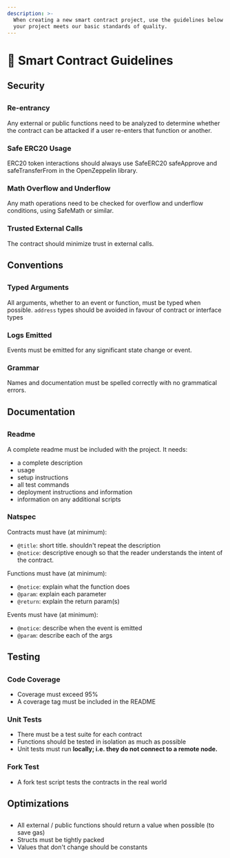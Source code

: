 ```yaml
---
description: >-
  When creating a new smart contract project, use the guidelines below to ensure
  your project meets our basic standards of quality.
---
```


# 📐 Smart Contract Guidelines

## Security <a id="security"></a>

##  <a id="security"></a>

### Re-entrancy <a id="re-entrancy"></a>

Any external or public functions need to be analyzed to determine whether the contract can be attacked if a user re-enters that function or another.

### Safe ERC20 Usage <a id="safe-erc20-usage"></a>

ERC20 token interactions should always use SafeERC20 safeApprove and safeTransferFrom in the OpenZeppelin library.

### Math Overflow and Underflow <a id="math-overflow-and-underflow"></a>

Any math operations need to be checked for overflow and underflow conditions, using SafeMath or similar.

### Trusted External Calls <a id="trusted-external-calls"></a>

The contract should minimize trust in external calls.

## Conventions <a id="conventions"></a>

##  <a id="conventions"></a>

### Typed Arguments <a id="typed-arguments"></a>

All arguments, whether to an event or function, must be typed when possible. `address` types should be avoided in favour of contract or interface types

### Logs Emitted <a id="logs-emitted"></a>

Events must be emitted for any significant state change or event.

### Grammar <a id="grammar"></a>

Names and documentation must be spelled correctly with no grammatical errors.

## Documentation <a id="documentation"></a>

##  <a id="documentation"></a>

### Readme <a id="readme"></a>

A complete readme must be included with the project. It needs:

* a complete description
* usage
* setup instructions
* all test commands
* deployment instructions and information
* information on any additional scripts

### Natspec <a id="natspec"></a>

Contracts must have \(at minimum\):

* `@title`: short title. shouldn't repeat the description
* `@notice`: descriptive enough so that the reader understands the intent of the contract.

Functions must have \(at minimum\):

* `@notice`: explain what the function does
* `@param`: explain each parameter
* `@return`: explain the return param\(s\)

Events must have \(at minimum\):

* `@notice`: describe when the event is emitted
* `@param`: describe each of the args

## Testing <a id="testing"></a>

##  <a id="testing"></a>

### Code Coverage <a id="code-coverage"></a>

* Coverage must exceed 95%
* A coverage tag must be included in the README

### Unit Tests <a id="unit-tests"></a>

* There must be a test suite for each contract
* Functions should be tested in isolation as much as possible
* Unit tests must run **locally; i.e. they do not connect to a remote node.**

### Fork Test <a id="fork-test"></a>

* A fork test script tests the contracts in the real world

## Optimizations <a id="optimizations"></a>

##  <a id="optimizations"></a>

* All external / public functions should return a value when possible \(to save gas\)
* Structs must be tightly packed
* Values that don't change should be constants

